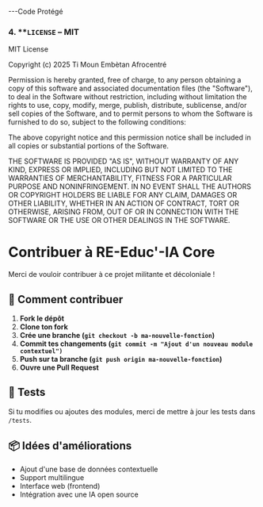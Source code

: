 

---Code Protégé

### 4. **`LICENSE` – MIT 

MIT License

Copyright (c) 2025 Ti Moun Embètan Afrocentré

Permission is hereby granted, free of charge, to any person obtaining a copy
of this software and associated documentation files (the "Software"), to deal
in the Software without restriction, including without limitation the rights
to use, copy, modify, merge, publish, distribute, sublicense, and/or sell
copies of the Software, and to permit persons to whom the Software is
furnished to do so, subject to the following conditions:

The above copyright notice and this permission notice shall be included in all
copies or substantial portions of the Software.

THE SOFTWARE IS PROVIDED "AS IS", WITHOUT WARRANTY OF ANY KIND, EXPRESS OR
IMPLIED, INCLUDING BUT NOT LIMITED TO THE WARRANTIES OF MERCHANTABILITY,
FITNESS FOR A PARTICULAR PURPOSE AND NONINFRINGEMENT. IN NO EVENT SHALL THE
AUTHORS OR COPYRIGHT HOLDERS BE LIABLE FOR ANY CLAIM, DAMAGES OR OTHER
LIABILITY, WHETHER IN AN ACTION OF CONTRACT, TORT OR OTHERWISE, ARISING FROM,
OUT OF OR IN CONNECTION WITH THE SOFTWARE OR THE USE OR OTHER DEALINGS IN THE
SOFTWARE.

# Contribuer à RE-Educ'-IA Core

Merci de vouloir contribuer à ce projet militante et décoloniale !

## 📌 Comment contribuer

1. **Fork le dépôt**
2. **Clone ton fork**
3. **Crée une branche (`git checkout -b ma-nouvelle-fonction`)**
4. **Commit tes changements (`git commit -m "Ajout d'un nouveau module contextuel")`**
5. **Push sur ta branche (`git push origin ma-nouvelle-fonction`)**
6. **Ouvre une Pull Request**

## 🧪 Tests
Si tu modifies ou ajoutes des modules, merci de mettre à jour les tests dans `/tests`.

## 📦 Idées d'améliorations
- Ajout d'une base de données contextuelle
- Support multilingue
- Interface web (frontend)
- Intégration avec une IA open source
